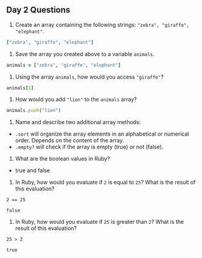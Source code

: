 ## Day 2 Questions

1. Create an array containing the following strings: `"zebra", "giraffe", "elephant"`.
```ruby
["zebra", "giraffe", "elephant"]
```

1. Save the array you created above to a variable `animals`.
```ruby
animals = ["zebra", "giraffe", "elephant"]
```

1. Using the array `animals`, how would you access `"giraffe"`?
```ruby
animals[1]
```

1. How would you add `"lion"` to the `animals` array?
```ruby
animals.push("lion")
```

1. Name and describe two additional array methods:
- `.sort` will organize the array elements in an alphabetical or numerical order. Depends on the content of the array.
- `.empty?` will check if the array is empty (true) or not (false).

1. What are the boolean values in Ruby?
- true and false

1. In Ruby, how would you evaluate if `2` is equal to `25`? What is the result of this evaluation?
```
2 == 25
```
`false`

1. In Ruby, how would you evaluate if `25` is greater than `2`? What is the result of this evaluation?
```
25 > 2
```
`true`
